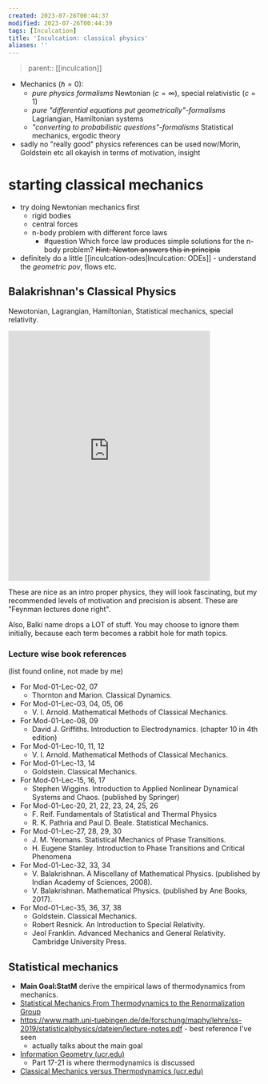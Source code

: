 ```yaml
---
created: 2023-07-26T00:44:37
modified: 2023-07-26T00:44:39
tags: [Inculcation]
title: 'Inculcation: classical physics'
aliases: ''
---
```


> parent:: [[inculcation]]

- Mechanics ($\hbar = 0$): 
	- *pure physics formalisms* Newtonian ($c=\infty$), special relativistic ($c=1$)
	- *pure "differential equations put geometrically"-formalisms* Lagriangian, Hamiltonian systems
	- *"converting to probabilistic questions"-formalisms* Statistical mechanics, ergodic theory
- sadly no "really good" physics references can be used now/Morin, Goldstein etc all okayish in terms of motivation, insight


# starting classical mechanics

- try doing Newtonian mechanics first
	- rigid bodies
	- central forces
	- n-body problem with different force laws
		- #question Which force law produces simple solutions for the n-body problem? ~~Hint: Newton answers this in principia~~
- definitely do a little [[inculcation-odes|Inculcation: ODEs]] - understand the *geometric pov*, flows etc.

## Balakrishnan's Classical Physics

Newotonian, Lagrangian, Hamiltonian, Statistical mechanics, special relativity.

<iframe src="https://www.youtube.com/embed/videoseries?list=PL5E4E56893588CBA8" style=" top:0; left:0; width:80%; border:none;  height:500px;" allow="autoplay; encrypted-media" allowfullscreen></iframe>

These are nice as an intro proper physics, they will look fascinating, but my recommended levels of motivation and precision is absent. These are "Feynman lectures done right".

Also, Balki name drops a LOT of stuff. You may choose to ignore them initially, because each term becomes a rabbit hole for math topics.

### Lecture wise book references

(list found online, not made by me)

- For Mod-01-Lec-02, 07
	- Thornton and Marion. Classical Dynamics.
- For Mod-01-Lec-03, 04, 05, 06
	-   V. I. Arnold. Mathematical Methods of Classical Mechanics.
- For Mod-01-Lec-08, 09
	-   David J. Griffiths. Introduction to Electrodynamics. (chapter 10 in 4th edition)
- For Mod-01-Lec-10, 11, 12
	-   V. I. Arnold. Mathematical Methods of Classical Mechanics.
- For Mod-01-Lec-13, 14
	-   Goldstein. Classical Mechanics.
- For Mod-01-Lec-15, 16, 17
	-   Stephen Wiggins. Introduction to Applied Nonlinear Dynamical Systems and Chaos. (published by Springer)
- For Mod-01-Lec-20, 21, 22, 23, 24, 25, 26
	-   F. Reif. Fundamentals of Statistical and Thermal Physics
	-   R. K. Pathria and Paul D. Beale. Statistical Mechanics.
- For Mod-01-Lec-27, 28, 29, 30
	-   J. M. Yeomans. Statistical Mechanics of Phase Transitions.
	-   H. Eugene Stanley. Introduction to Phase Transitions and Critical Phenomena
- For Mod-01-Lec-32, 33, 34
	-   V. Balakrishnan. A Miscellany of Mathematical Physics. (published by Indian Academy of Sciences, 2008).
	-   V. Balakrishnan. Mathematical Physics. (published by Ane Books, 2017).
- For Mod-01-Lec-35, 36, 37, 38
	-   Goldstein. Classical Mechanics.
	-   Robert Resnick. An Introduction to Special Relativity.
	-   Jeol Franklin. Advanced Mechanics and General Relativity. Cambridge University Press.

## Statistical mechanics


- **Main Goal:StatM** derive the empirical laws of thermodynamics from mechanics.
- [Statistical Mechanics From Thermodynamics to the Renormalization Group](http://library.lol/main/A8C329B75A3CB6CEEF87790E8C8C88BA)
- https://www.math.uni-tuebingen.de/de/forschung/maphy/lehre/ss-2019/statisticalphysics/dateien/lecture-notes.pdf - best reference I've seen
	- actually talks about the main goal
- [Information Geometry (ucr.edu)](https://math.ucr.edu/home/baez/information/)
	- Part 17-21 is where thermodynamics is discussed
- [Classical Mechanics versus Thermodynamics (ucr.edu)](https://math.ucr.edu/home/baez/classical_vs_thermo/)